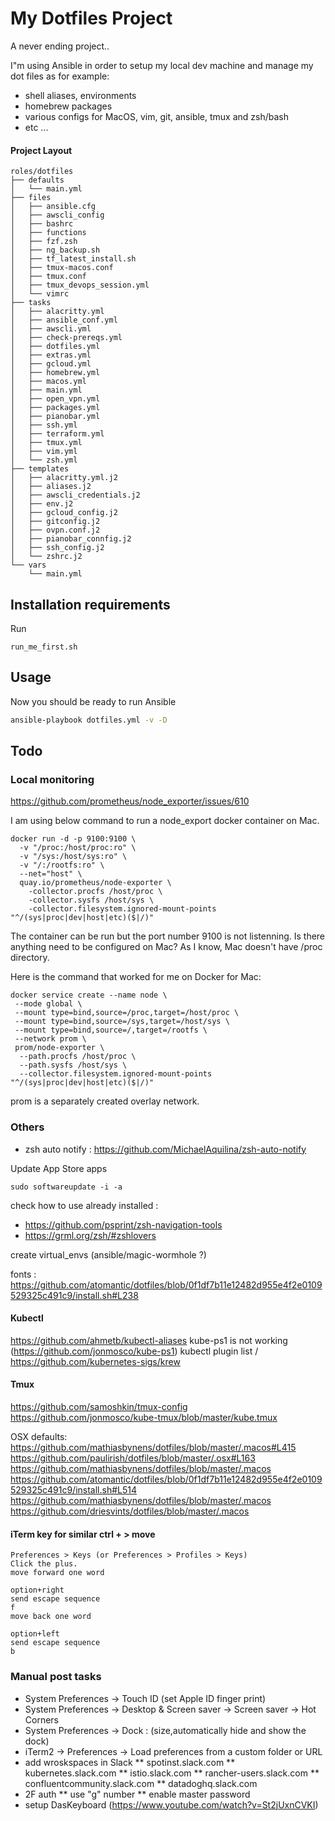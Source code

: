 # My Dotfiles Project

A never ending project..

I"m using Ansible in order to setup my local dev machine and manage my dot files as for example:

- shell aliases, environments
- homebrew packages
- various configs for MacOS, vim, git, ansible, tmux and zsh/bash
- etc ...

#### Project Layout

```
roles/dotfiles
├── defaults
│   └── main.yml
├── files
│   ├── ansible.cfg
│   ├── awscli_config
│   ├── bashrc
│   ├── functions
│   ├── fzf.zsh
│   ├── ng_backup.sh
│   ├── tf_latest_install.sh
│   ├── tmux-macos.conf
│   ├── tmux.conf
│   ├── tmux_devops_session.yml
│   └── vimrc
├── tasks
│   ├── alacritty.yml
│   ├── ansible_conf.yml
│   ├── awscli.yml
│   ├── check-prereqs.yml
│   ├── dotfiles.yml
│   ├── extras.yml
│   ├── gcloud.yml
│   ├── homebrew.yml
│   ├── macos.yml
│   ├── main.yml
│   ├── open_vpn.yml
│   ├── packages.yml
│   ├── pianobar.yml
│   ├── ssh.yml
│   ├── terraform.yml
│   ├── tmux.yml
│   ├── vim.yml
│   └── zsh.yml
├── templates
│   ├── alacritty.yml.j2
│   ├── aliases.j2
│   ├── awscli_credentials.j2
│   ├── env.j2
│   ├── gcloud_config.j2
│   ├── gitconfig.j2
│   ├── ovpn.conf.j2
│   ├── pianobar_connfig.j2
│   ├── ssh_config.j2
│   └── zshrc.j2
└── vars
    └── main.yml
```

## Installation requirements

Run

```
run_me_first.sh
```

## Usage

Now you should be ready to run Ansible

```bash
ansible-playbook dotfiles.yml -v -D
```

## Todo

### Local monitoring

https://github.com/prometheus/node_exporter/issues/610

I am using below command to run a node_export docker container on Mac.

```
docker run -d -p 9100:9100 \
  -v "/proc:/host/proc:ro" \
  -v "/sys:/host/sys:ro" \
  -v "/:/rootfs:ro" \
  --net="host" \
  quay.io/prometheus/node-exporter \
    -collector.procfs /host/proc \
    -collector.sysfs /host/sys \
    -collector.filesystem.ignored-mount-points "^/(sys|proc|dev|host|etc)($|/)"
```

The container can be run but the port number 9100 is not listenning. Is there anything need to be configured on Mac? As I know, Mac doesn't have /proc directory.

Here is the command that worked for me on Docker for Mac:

```
docker service create --name node \
 --mode global \
 --mount type=bind,source=/proc,target=/host/proc \
 --mount type=bind,source=/sys,target=/host/sys \
 --mount type=bind,source=/,target=/rootfs \
 --network prom \
 prom/node-exporter \
  --path.procfs /host/proc \
  --path.sysfs /host/sys \
  --collector.filesystem.ignored-mount-points "^/(sys|proc|dev|host|etc)($|/)"
```

prom is a separately created overlay network.

### Others

- zsh auto notify : https://github.com/MichaelAquilina/zsh-auto-notify

Update App Store apps

```
sudo softwareupdate -i -a
```

check how to use already installed :

- https://github.com/psprint/zsh-navigation-tools
- https://grml.org/zsh/#zshlovers

create virtual_envs (ansible/magic-wormhole ?)

fonts : https://github.com/atomantic/dotfiles/blob/0f1df7b11e12482d955e4f2e0109529325c491c9/install.sh#L238

#### Kubectl

https://github.com/ahmetb/kubectl-aliases
kube-ps1 is not working (https://github.com/jonmosco/kube-ps1)
kubectl plugin list / https://github.com/kubernetes-sigs/krew

#### Tmux

https://github.com/samoshkin/tmux-config
https://github.com/jonmosco/kube-tmux/blob/master/kube.tmux

OSX defaults:
https://github.com/mathiasbynens/dotfiles/blob/master/.macos#L415
https://github.com/paulirish/dotfiles/blob/master/.osx#L163
https://github.com/mathiasbynens/dotfiles/blob/master/.macos
https://github.com/atomantic/dotfiles/blob/0f1df7b11e12482d955e4f2e0109529325c491c9/install.sh#L514
https://github.com/mathiasbynens/dotfiles/blob/master/.macos
https://github.com/driesvints/dotfiles/blob/master/.macos

#### iTerm key for similar ctrl + > move

```
Preferences > Keys (or Preferences > Profiles > Keys)
Click the plus.
move forward one word

option+right
send escape sequence
f
move back one word

option+left
send escape sequence
b
```

### Manual post tasks

- System Preferences -> Touch ID (set Apple ID finger print)
- System Preferences -> Desktop & Screen saver -> Screen saver -> Hot Corners
- System Preferences -> Dock : (size,automatically hide and show the dock)
- iTerm2 -> Preferences -> Load preferences from a custom folder or URL
- add wroskspaces in Slack
  ** spotinst.slack.com
  ** kubernetes.slack.com
  ** istio.slack.com
  ** rancher-users.slack.com
  ** confluentcommunity.slack.com
  ** datadoghq.slack.com
- 2F auth
  ** use "g" number
  ** enable master password
- setup DasKeyboard (https://www.youtube.com/watch?v=St2jUxnCVKI)
